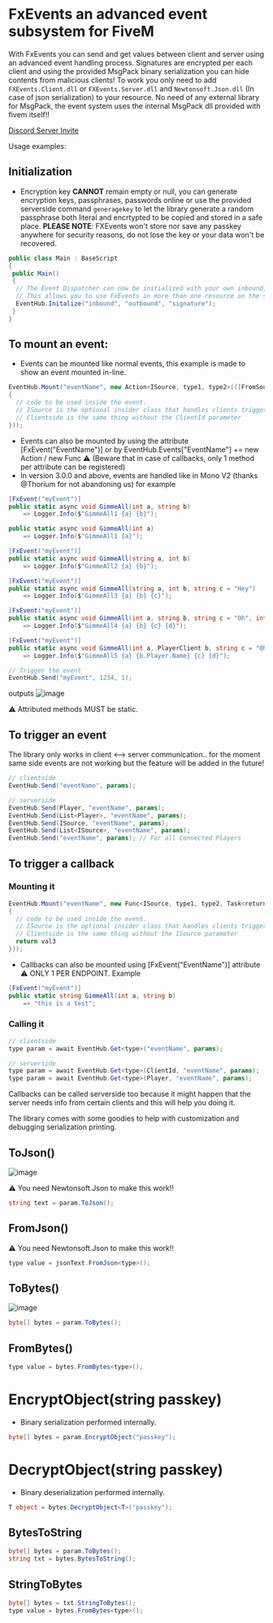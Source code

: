 # FxEvents an advanced event subsystem for FiveM

With FxEvents you can send and get values between client and server using an advanced event handling process. 
Signatures are encrypted per each client and using the provided MsgPack binary serialization you can hide contents from malicious clients!
To work you only need to add `FXEvents.Client.dll` or `FXEvents.Server.dll` and `Newtonsoft.Json.dll` (In case of json serialization) to your resource.
No need of any external library for MsgPack, the event system uses the internal MsgPack dll provided with fivem itself!!

[Discord Server Invite](https://discord.gg/KKN7kRT2vM)

Usage examples:

## Initialization
- Encryption key **CANNOT** remain empty or null, you can generate encryption keys, passphrases, passwords online or use the provided serverside command `generagekey` to let the library generate a random passphrase both literal and encrtypted to be copied and stored in a safe place. __PLEASE NOTE__: FXEvents won't store nor save any passkey anywhere for security reasons, do not lose the key or your data won't be recovered.
```c#
public class Main : BaseScript
{
 public Main()
 {
  // The Event Dispatcher can now be initialized with your own inbound, outbound, and signatures.
  // This allows you to use FxEvents in more than one resource on the server without having signature collisions.
  EventHub.Initalize("inbound", "outbound", "signature");
 }
}
```
 
## To mount an event:
- Events can be mounted like normal events, this example is made to show an event mounted in-line.
```c#
EventHub.Mount("eventName", new Action<ISource, type1, type2>(([FromSource] source, val1, val2) =>    
{
  // code to be used inside the event.
  // ISource is the optional insider class that handles clients triggering the event.. is like the "[FromSource] Player player" parameter but can be derived and handled as you want!!
  // Clientside is the same thing without the ClientId parameter
}));
```
- Events can also be mounted by using the attribute [FxEvent("EventName")] or by EventHub.Events["EventName"] += new Action / new Func 
⚠️ (Beware that in case of callbacks, only 1 method per attribute can be registered)
- In version 3.0.0 and above, events are handled like in Mono V2 (thanks @Thorium for not abandoning us) for example
```c#
[FxEvent("myEvent")]
public static async void GimmeAll(int a, string b)
    => Logger.Info($"GimmeAll1 {a} {b}");

public static async void GimmeAll(int a) 
    => Logger.Info($"GimmeAll1 {a}");

[FxEvent("myEvent")]
public static async void GimmeAll(string a, int b)
    => Logger.Info($"GimmeAll2 {a} {b}");

[FxEvent("myEvent")]
public static async void GimmeAll(string a, int b, string c = "Hey")
    => Logger.Info($"GimmeAll3 {a} {b} {c}");

[FxEvent("myEvent")]
public static async void GimmeAll(int a, string b, string c = "Oh", int d = 678)
    => Logger.Info($"GimmeAll4 {a} {b} {c} {d}");

[FxEvent("myEvent")]
public static async void GimmeAll(int a, PlayerClient b, string c = "Oh", int d = 678)
    => Logger.Info($"GimmeAll5 {a} {b.Player.Name} {c} {d}");

// Trigger the event
EventHub.Send("myEvent", 1234, 1);
```
outputs
![image](https://github.com/manups4e/fx-events/assets/4005518/4e42a6b8-e3eb-4337-99a0-22be5b5211b6)

⚠️ Attributed methods MUST be static.

## To trigger an event
The library only works in client <--> server communication.. for the moment same side events are not working but the feature will be added in the future!
```c#
// clientside
EventHub.Send("eventName", params);

// serverside
EventHub.Send(Player, "eventName", params);
EventHub.Send(List<Player>, "eventName", params);
EventHub.Send(ISource, "eventName", params);
EventHub.Send(List<ISource>, "eventName", params);
EventHub.Send("eventName", params); // For all Connected Players
```

## To trigger a callback
### Mounting it
```c#
EventHub.Mount("eventName", new Func<ISource, type1, type2, Task<returnType>>(async ([FromSource] source, val1, val2) =>    
{
  // code to be used inside the event.
  // ISource is the optional insider class that handles clients triggering the event.. is like the "[FromSource] Player player" parameter but can be derived and handled as you want!!
  // Clientside is the same thing without the ISource parameter
  return val3
}));
```

- Callbacks can also be mounted using [FxEvent("EventName")] attribute ⚠️ ONLY 1 PER ENDPOINT. Example
```c#
[FxEvent("myEvent")]
public static string GimmeAll(int a, string b)
    => "this is a test";
```

### Calling it
```c#
// clientside
type param = await EventHub.Get<type>("eventName", params);

// serverside
type param = await EventHub.Get<type>(ClientId, "eventName", params);
type param = await EventHub.Get<type>(Player, "eventName", params);
```
Callbacks can be called serverside too because it might happen that the server needs info from certain clients and this will help you doing it.

The library comes with some goodies to help with customization and debugging serialization printing.

## ToJson() 
![image](https://user-images.githubusercontent.com/4005518/188593550-48891947-fb41-4ec1-894c-b429ca890361.png)

⚠️ You need Newtonsoft.Json to make this work!!
```c#
string text = param.ToJson();
```

## FromJson()
⚠️ You need Newtonsoft.Json to make this work!!
```c#
type value = jsonText.FromJson<type>();
```

## ToBytes()
![image](https://user-images.githubusercontent.com/4005518/188594841-3ea787d0-37f3-4b23-9ff7-cdb999d0d101.png)
```c#
byte[] bytes = param.ToBytes();
```

## FromBytes()
```c#
type value = bytes.FromBytes<type>();
```

# EncryptObject(string passkey)
- Binary serialization performed internally.
```c#
byte[] bytes = param.EncryptObject("passkey");
```

# DecryptObject(string passkey)
- Binary deserialization performed internally.
```c#
T object = bytes.DecryptObject<T>("passkey");
```

## BytesToString
```c#
byte[] bytes = param.ToBytes();
string txt = bytes.BytesToString();
```

## StringToBytes
```c#
byte[] bytes = txt.StringToBytes();
type value = bytes.FromBytes<type>();
```
